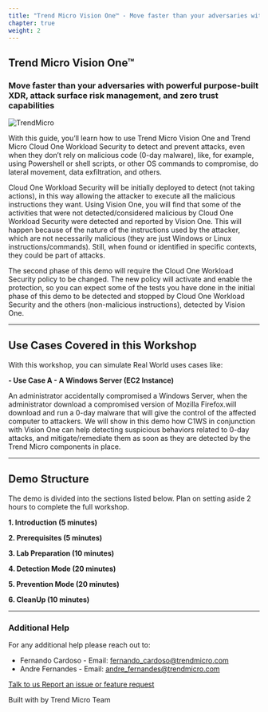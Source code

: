 ```yaml
---
title: "Trend Micro Vision One™ - Move faster than your adversaries with powerful purpose-built XDR, attack surface risk management, and zero trust capabilities"
chapter: true
weight: 2
---
```


## Trend Micro Vision One™
### Move faster than your adversaries with powerful purpose-built XDR, attack surface risk management, and zero trust capabilities
![TrendMicro](/images/logo.png)

With this guide, you’ll learn how to use Trend Micro Vision One and Trend Micro Cloud One Workload Security to detect and prevent attacks, even when they don’t rely on malicious code (0-day malware), like, for example, using Powershell or shell scripts, or other OS commands to compromise, do lateral movement, data exfiltration, and others.

Cloud One Workload Security will be initially deployed to detect (not taking actions), in this way allowing the attacker to execute all the malicious instructions they want. Using Vision One, you will find that some of the activities that were not detected/considered malicious by Cloud One Workload Security were detected and reported by Vision One. This will happen because of the nature of the instructions used by the attacker, which are not necessarily malicious (they are just Windows or Linux instructions/commands). Still, when found or identified in specific contexts, they could be part of attacks.

The second phase of this demo will require the Cloud One Workload Security policy to be changed. The new policy will activate and enable the protection, so you can expect some of the tests you have done in the initial phase of this demo to be detected and stopped by Cloud One Workload Security and the others (non-malicious instructions), detected by Vision One.

--------
## Use Cases Covered in this Workshop
With this workshop, you can simulate Real World uses cases like:

<b>- Use Case A - A Windows Server (EC2 Instance)</b>

An administrator accidentally compromised a Windows Server, when the administrator download a compromised version of Mozilla Firefox.will download and run a 0-day malware that will give the control of the affected computer to attackers. We will show in this demo how C1WS in conjunction with Vision One can help detecting suspicious behaviors related to 0-day attacks, and mitigate/remediate them as soon as they are detected by the Trend Micro components in place.

--------
## Demo Structure
The demo is divided into the sections listed below. Plan on setting aside 2 hours to complete the full workshop.

<b>1. Introduction (5 minutes)</b>

<b>2. Prerequisites (5 minutes)</b>

<b>3. Lab Preparation (10 minutes)</b>

<b>4. Detection Mode (20 minutes)</b>

<b>5. Prevention Mode (20 minutes)</b>

<b>6. CleanUp (10 minutes)</b>

---------
### **Additional Help**
For any additional help please reach out to: 

- Fernando Cardoso - Email: fernando_cardoso@trendmicro.com
- Andre Fernandes - Email: andre_fernandes@trendmicro.com

<p>
<a  href="mailto:fernando_cardoso@trendmicro.com;andre_fernandes@trendmicro.com?subject=Vision One - C1WS Workshop"  target="_blank" rel="noopener noreferrer"  class="btn btn-default">  
  Talk to us
  <i class="fas fa-paper-plane"></i>
</a>

<a  href="https://github.com/fernandostc/v1-c1ws-workshop/issues/new" target="_blank" rel="noopener noreferrer"  class="btn btn-default">  
  <i class="fas fa-bug"></i>
  Report an issue or feature request
</a>
</p>
</li>
</ul>
<p>Built with <i class="far fa-heart" style="color: red;"></i> by Trend Micro Team</p>
